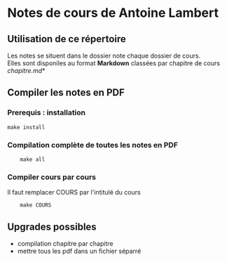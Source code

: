 # Notes de cours de Antoine Lambert

## Utilisation de ce répertoire
Les notes se situent dans le dossier note chaque dossier de cours.   
Elles sont disponiles au format **Markdown** classées par chapitre de cours **chapitre*.md**

## Compiler les notes en PDF
### Prerequis : installation

```
make install
```

### Compilation complète de toutes les notes en PDF

```
    make all
``` 

### Compiler cours par cours
Il faut remplacer COURS par l'intitulé du cours

```
    make COURS
```

## Upgrades possibles
* compilation chapitre par chapitre
* mettre tous les pdf dans un fichier séparré
